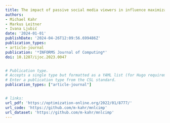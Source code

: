 ```yaml
---
title: The impact of passive social media viewers in influence maximization
authors:
- Michael Kahr
- Markus Leitner
- Ivana Ljubić
date: '2024-01-01'
publishDate: '2024-04-26T12:09:56.699486Z'
publication_types:
- article-journal
publication: '*INFORMS Journal of Computing*'
doi: 10.1287/ijoc.2023.0047


# Publication type.
# Accepts a single type but formatted as a YAML list (for Hugo requirements).
# Enter a publication type from the CSL standard.
publication_types: ["article-journal"]


# links:
url_pdf: 'https://optimization-online.org/2022/01/8777/'
url_code: 'https://github.com/m-kahr/mnlcimp'
url_dataset: 'https://github.com/m-kahr/mnlcimp'
---
```


